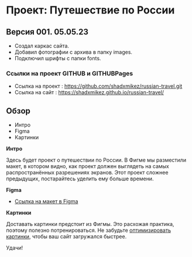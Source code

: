 # Проект: Путешествие по России

## Версия 001. 05.05.23

* Создал каркас сайта.
* Добавил фотографии с архива в папку images.
* Подключил шрифты с папки fonts.


### Ссылки на проект GITHUB и GITHUBPages

* Ссылка на проект : https://github.com/shadxmikez/russian-travel.git
* Ссылка на сайт : https://shadxmikez.github.io/russian-travel/





## Обзор
* Интро
* Figma
* Картинки

**Интро**


Здесь будет проект о путешествии по России.
В Фигме мы разместили макет, в котором видно, как проект должен выглядеть на самых распространённых разрешениях экранов.
Этот проект сложнее предыдущих, постарайтесь уделить ему больше времени.

**Figma**

* [Ссылка на макет в Figma](https://www.figma.com/file/5S2WSbEFL6awjVWJ0NWL8Q/Sprint-3_-Russia-_-desktop-mobile?node-id=28503%3A0)

**Картинки**

Доставать картинки предстоит из Фигмы. Это расхожая практика, поэтому полезно потренироваться.
Не забудьте [оптимизировать картинки](https://tinypng.com/), чтобы ваш сайт загружался быстрее.

Удачи!
